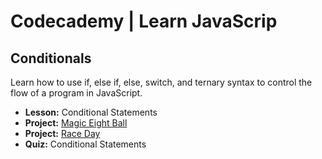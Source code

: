 # Codecademy | Learn JavaScrip

## Conditionals

Learn how to use if, else if, else, switch, and ternary syntax to control the flow of a program in JavaScript.

- **Lesson:** Conditional Statements
- **Project:** [Magic Eight Ball](https://github.com/MateusEvng/CodeCademy_Learn_JavaScrip-course/blob/course/2.%20Conditionals/magicEightBall.js)
- **Project:** [Race Day](https://github.com/MateusEvng/CodeCademy_Learn_JavaScrip-course/blob/course/2.%20Conditionals/raceDay.js)
- **Quiz:** Conditional Statements
